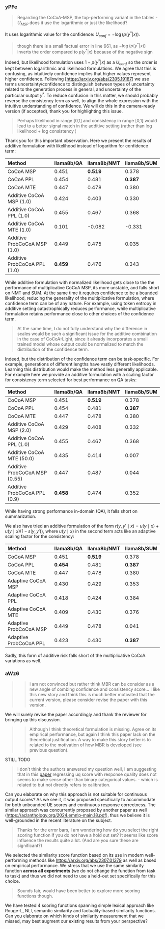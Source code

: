 ### yPFe

> Regarding the CoCoA-MSP, the top-performing variant in the tables - $U_{MSP}$ does it use the logarithmic  or just the likelihood?

It uses logarithmic value for the confidence:  $U_{conf} = -\log(p(y^*|x))$.

> though there is a small factual error in line 961, as $-\log(p(y^*|x))$ inverts the order compared to $p(y^*|x)$ because of the negative sign

Indeed, but likelihood formulation uses $1 - p(y^*|x)$ as a $U_{conf}$ so the order is kept between logarithmic and likelihood formulations. We agree that this is confusing, as intuitively confidence implies that higher values represent higher confidence. Following [https://arxiv.org/abs/2305.19187] we use terms uncertainty/confidence to distinguish between types of uncertainty related to the generation process in general, and uncertainty of the particular output $y^*$. To reduce confusion in this matter, we should probably reverse the consistency term as well, to align the whole expression with the intuitive understanding of confidence. We will do this in the camera-ready version (if accepted), thank you for highlighting this issue.

> Perhaps likelihood in range [0,1] and consistency in range [0,1] would lead to a better signal match in the additive setting (rather than log likelihood + log consistency )

Thank you for this important observation. Here we present the results of additive formulation with likelihood instead of logarithm for confidence term:

| Method                       | llama8b/QA | llama8b/NMT | llama8b/SUM |
| :--------------------------- | :--------- | :---------- | :---------- |
| CoCoA MSP                    | 0.451      | **0.519**   | 0.378       |
| CoCoA PPL                    | 0.454      | 0.481       | **0.387**   |
| CoCoA MTE                    | 0.447      | 0.478       | 0.380       |
| Additive CoCoA MSP (1.0)     | 0.424      | 0.403       | 0.330       |
| Additive CoCoA PPL (1.0)     | 0.455      | 0.467       | 0.368       |
| Additive CoCoA MTE (1.0)     | 0.101      | -0.082      | -0.331      |
| Additive ProbCoCoA MSP (1.0) | 0.449      | 0.475       | 0.035       |
| Additive ProbCoCoA PPL (1.0) | **0.459**  | 0.476       | 0.343       |

While additive formulation with normalized likelihood gets close to the the performance of multiplicative CoCoA MSP, its more unstable, and falls short on NMT and SUM. At the same time it requires confidence to be a bounded likelihood, reducing the generality of the multiplicative formulation, where confidence term can be of any nature. For example, using token entropy in additive setting catastrophically reduces performance, while multiplicative formulation retains performance close to other choices of the confidence term.

> At the same time, I do not fully understand why the difference in scales would be such a significant issue for the additive combination in the case of CoCoA-Light, since it already incorporates a small trained model whose output could be normalized to match the distribution of the confidence term.

Indeed, but the distribution of the confidence term can be task-specific. For example,  generations of different lengths have vastly different likelihoods. Learning this distribution would make the method less generally applicable. For example here we provide an additive formulation with a scaling factor for consistency term selected for best performance on QA tasks:

| Method                        | llama8b/QA   | llama8b/NMT   | llama8b/SUM   |
|:------------------------------|:-------------|:--------------|:--------------|
| CoCoA MSP                     | 0.451        | **0.519**         | 0.378         |
| CoCoA PPL                     | 0.454        | 0.481         | **0.387**     |
| CoCoA MTE                     | 0.447        | 0.478         | 0.380         |
| Additive CoCoA MSP (2.0)      | 0.429        | 0.408         | 0.332         |
| Additive CoCoA PPL (1.0)      | 0.455        | 0.467         | 0.368         |
| Additive CoCoA MTE (50.0)     | 0.435        | 0.414         | 0.007         |
| Additive ProbCoCoA MSP (0.55) | 0.447        | 0.487         | 0.044         |
| Additive ProbCoCoA PPL (0.9)  | **0.458**        | 0.474         | 0.352         |

While having strong performance in-domain (QA), it falls short on summarization.

We also have tried an additive formulation of the form $r(y, y' \mid x) = u(y \mid x) + u(y \mid x)(1 - s(y,y'))$, where $u(y \mid x)$ in the second term acts like an adaptive scaling factor for the consistency:

| Method                        | llama8b/QA   | llama8b/NMT   | llama8b/SUM   |
|:------------------------------|:-------------|:--------------|:--------------|
| CoCoA MSP                     | 0.451        | **0.519**     | 0.378         |
| CoCoA PPL                     | **0.454**    | 0.481         | **0.387**     |
| CoCoA MTE                     | 0.447        | 0.478         | 0.380         |
| Adaptive CoCoA MSP            | 0.430        | 0.429         | 0.353         |
| Adaptive CoCoA PPL            | 0.418        | 0.424         | 0.384         |
| Adaptive CoCoA MTE            | 0.409        | 0.430         | 0.376         |
| Adaptive ProbCoCoA MSP        | 0.449        | 0.478         | 0.041         |
| Adaptive ProbCoCoA PPL        | 0.423        | 0.430         | **0.387**     |

Sadly, this form of additive risk falls short of the multiplicative CoCoA variations as well.

### aWz6

>> I am not convinced but rather think MBR can be consider as a new angle of combing confidence and consistency score...
   I like this new story and think this is much better motivated that the current version, please consider revise the paper with this version.

We will surely revise the paper accordingly and thank the reviewer for bringing up this discussion.

>> Although I think theoretical formulation is missing.
> Agree on its empirical performance, but again I think this paper lack on the theoretical justification. A way to make this story better is to related to the motivation of how MBR is developed (see previous question).

STILL TODO

> I don't think the authors answered my question well, I am suggesting that in this [paper](https://arxiv.org/abs/2406.15627) regressing uq score with response quality does not seems to make sense other than binary categorical values. - which is related to but not directly refers to calibration.

Can you elaborate on why this approach is not suitable for continuous output scores? As we see it, it was proposed specifically to accommodate for both unbounded UE scores and continuous response correctness. The similar approach was concurrently proposed by another paper as well (https://aclanthology.org/2024.emnlp-main.18.pdf), thus we believe it is well-grounded in the recent literature on the subject.

> Thanks for the error bars, I am wondering how do you select the right scoring function if you do not have a hold out set? It seems like score influence the results quite a lot. (And are you sure these are significant?)

We selected the similarity score function based on its use in modern well-performing methods like https://arxiv.org/abs/2307.01379 as well as based on empirical performance. We stress that we use the same similarity function **across all experiments** (we do not change the function from task to task) and thus we did not need to use a held-out set specifically for this choice.

> Sounds fair, would have been better to explore more scoring functions though.

We have tested 4 scoring functions spanning simple lexical approach like Rouge-L, NLI, semantic similarity and factuality-based similarity functions. Can you elaborate on which kinds of similarity measurement that we missed, may best augment our existing results from your perspective?
